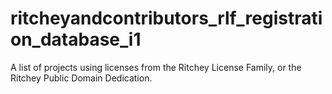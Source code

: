 # ritcheyandcontributors_rlf_registration_database_i1
A list of projects using licenses from the Ritchey License Family, or the Ritchey Public Domain Dedication.
